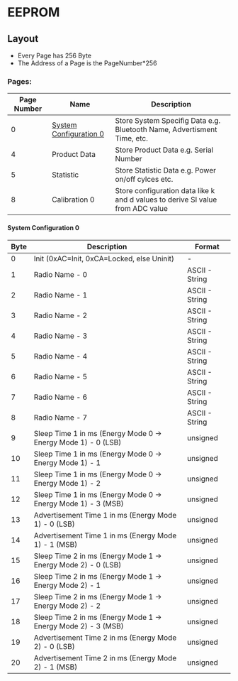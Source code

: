 # EEPROM

## Layout

- Every Page has 256 Byte
- The Address of a Page is the PageNumber*256

### Pages:

| Page Number | Name                                                 | Description                                                  |
| ----------- | ---------------------------------------------------- | ------------------------------------------------------------ |
| 0           | [System Configuration 0](#page:system-configuration) | Store System Specifig Data e.g. Bluetooth Name, Advertisment Time, etc. |
| 4           | Product Data                                         | Store Product Data e.g. Serial Number                        |
| 5           | Statistic                                            | Store Statistic Data e.g. Power on/off cylces etc.           |
| 8           | Calibration 0                                        | Store configuration data like k and d values to derive SI value from ADC value |

<a name="page:system-configuration"></a>

#### System Configuration 0

| Byte | Description                                                  | Format         |
| ---- | ------------------------------------------------------------ | -------------- |
| 0    | Init (0xAC=Init, 0xCA=Locked, else Uninit)                   | -              |
| 1    | Radio Name - 0                                               | ASCII - String |
| 2    | Radio Name - 1                                               | ASCII - String |
| 3    | Radio Name - 2                                               | ASCII - String |
| 4    | Radio Name - 3                                               | ASCII - String |
| 5    | Radio Name - 4                                               | ASCII - String |
| 6    | Radio Name - 5                                               | ASCII - String |
| 7    | Radio Name - 6                                               | ASCII - String |
| 8    | Radio Name - 7                                               | ASCII - String |
| 9    | Sleep Time 1 in ms (Energy Mode 0 -> Energy Mode 1) - 0 (LSB) | unsigned       |
| 10   | Sleep Time 1 in ms (Energy Mode 0 -> Energy Mode 1) - 1      | unsigned       |
| 11   | Sleep Time 1 in ms (Energy Mode 0 -> Energy Mode 1) - 2      | unsigned       |
| 12   | Sleep Time 1 in ms (Energy Mode 0 -> Energy Mode 1) - 3 (MSB) | unsigned       |
| 13   | Advertisement Time 1 in ms (Energy Mode 1) - 0 (LSB)         | unsigned       |
| 14   | Advertisement Time 1 in ms (Energy Mode 1) - 1 (MSB)         | unsigned       |
| 15   | Sleep Time 2 in ms (Energy Mode 1 -> Energy Mode 2) -  0 (LSB) | unsigned       |
| 16   | Sleep Time 2 in ms (Energy Mode 1 -> Energy Mode 2) -  1     | unsigned       |
| 17   | Sleep Time 2 in ms (Energy Mode 1 -> Energy Mode 2) -  2     | unsigned       |
| 18   | Sleep Time 2 in ms (Energy Mode 1 -> Energy Mode 2) -  3 (MSB) | unsigned       |
| 19   | Advertisement Time 2 in ms (Energy Mode 2) - 0 (LSB)         | unsigned       |
| 20   | Advertisement Time 2 in ms (Energy Mode 2) - 1 (MSB)         | unsigned       |

